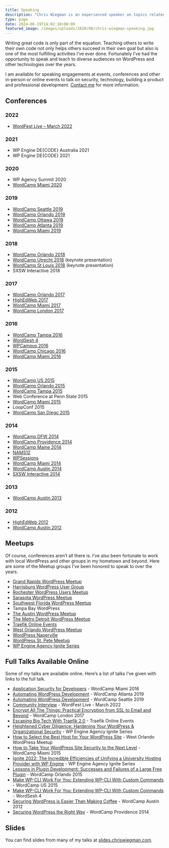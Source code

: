 ```yaml
---
title: Speaking
description: "Chris Wiegman is an experienced speaker on topics related to WordPress and general technology."
type: page
date: 2024-06-19T14:02:10+00:00
featured_image: /images/uploads/2020/08/chris-wiegman-speaking.jpg
---
```


Writing great code is only part of the equation. Teaching others to write their own code not only helps others succeed in their own goal but also is one of the most fulfilling activities I’ve ever done. Fortunately I’ve had the opportunity to speak and teach to diverse audiences on WordPress and other technologies over the years.

I am available for speaking engagements at events, conferences and other in-person or online events to talk on security, technology, building a product and professional development. [Contact me](mailto:contact@chriswiegman.com) for more information.

## Conferences

### 2022

*   [WordFest Live – March 2022](https://www.wordfest.live/2022/march/)

### 2021

*   WP Engine DE{CODE} Australia 2021
*   WP Engine DE{CODE} 2021

### 2020

*   WP Agency Summit 2020
*   [WordCamp Miami 2020](https://miami.wordcamp.org/2020/)

### 2019

*   [WordCamp Seattle 2019](https://seattle.wordcamp.org/2019/)
*   [WordCamp Orlando 2019](https://orlando.wordcamp.org/2019/)
*   [WordCamp Ottawa 2019](https://ottawa.wordcamp.org/2019/)
*   [WordCamp Atlanta 2019](https://atlanta.wordcamp.org/2019/)
*   [WordCamp Miami 2019](https://miami.wordcamp.org/2019/)

### 2018

*   [WordCamp Orlando 2018](https://orlando.wordcamp.org/2018/)
*   [WordCamp Utrecht 2018](https://utrecht.wordcamp.org/2018/) (keynote presentation)
*   [WordCamp St Louis 2018](https://stlouis.wordcamp.org/2018/) (keynote presentation)
*   SXSW Interactive 2018

### 2017

*   [WordCamp Orlando 2017](https://orlando.wordcamp.org/2017/)
*   [HighEdWeb 2017](https://2017.highedweb.org/)
*   [WordCamp Miami 2017](https://miami.wordcamp.org/2017/)
*   [WordCamp London 2017](https://london.wordcamp.org/2017/)

### 2016

*   [WordCamp Tampa 2016](https://tampa.wordcamp.org/2016/)
*   [WordSesh 4](https://wordsesh.com/)
*   [WPCampus 2016](https://2016.wpcampus.org/)
*   [WordCamp Chicago 2016](https://chicago.wordcamp.org/2016/)
*   [WordCamp Miami 2016](https://miami.wordcamp.org/2016/)

### 2015

*   [WordCamp US 2015](https://us.wordcamp.org/2015/)
*   [WordCamp Orlando 2015](https://orlando.wordcamp.org/2015/)
*   [WordCamp Tampa 2015](https://tampa.wordcamp.org/2015/)
*   Web Conference at Penn State 2015
*   [WordCamp Miami 2015](https://miami.wordcamp.org/2015/)
*   LoopConf 2015
*   [WordCamp San Diego 2015](https://sandiego.wordcamp.org/2015/)

### 2014

*   [WordCamp DFW 2014](https://dfw.wordcamp.org/2014/)
*   [WordCamp Providence 2014](https://providence.wordcamp.org/2014/)
*   [WordCamp Maine 2014](https://maine.wordcamp.org/2014/)
*   [NAMS12](https://nams122014.sched.com/)
*   [WPSessions](https://wpsessions.com/)
*   [WordCamp Miami 2014](https://miami.wordcamp.org/2014/)
*   [WordCamp Austin 2014](https://austin.wordcamp.org/2014/)
*   [SXSW Interactive 2014](https://schedule.sxsw.com/2014/)

### 2013

*   [WordCamp Austin 2013](https://austin.wordcamp.org/2013/)

### 2012

*   [HighEdWeb 2012](https://2012.highedweb.org/)
*   [WordCamp Austin 2012](https://austin.wordcamp.org/2012/)

## Meetups

Of course, conferences aren’t all there is. I’ve also been fortunate to work with local WordPress and other groups in my hometown and beyond. Here are some of the Meetup groups I’ve been honored to speak to over the years.

*   [Grand Rapids WordPress Meetup](https://www.meetup.com/wpgrandrapids/)
*   [Harrisburg WordPress User Group](https://www.meetup.com/Harrisburg-WordPress-User-Group/)
*   [Rochester WordPress Users Meetup](https://www.meetup.com/Rochester-WordPress-Users-Meetup/)
*   [Sarasota WordPress Meetup](https://www.meetup.com/SarasotaWordPress/)
*   [Southwest Florida WordPress Meetup](https://www.meetup.com/wordpress-swfl/)
*   Tampa Bay WordPress
*   [The Austin WordPress Meetup](https://www.meetup.com/austinwordpress/)
*   [The Metro Detroit WordPress Meetup](https://www.meetup.com/metro-detroit-wordpress-meetup/)
*   [Traefik Online Events](https://traefik.io/events/)
*   [West Orlando WordPress Meetup](https://www.meetup.com/West-Orlando-WordPress-Meetup/)
*   [WordPress Naperville](https://www.meetup.com/wordpress-naperville/)
*   [WordPress St. Pete Meetup](https://www.meetup.com/WordPress-St-Petersburg/)
*   [WP Engine Agency Ignite Series](https://events.wpengine.com/event/4559ec64-2273-4094-85fd-80ef05e9a796/websitePage:5bbe0ca6-fd0c-4e77-b99b-de21baff9062)

## Full Talks Available Online

Some of my talks are available online. Here’s a list of talks I’ve given with links to the full talk.

*   [Application Security for Developers](https://wordpress.tv/2016/04/29/chris-wiegman-application-security-for-wordpress-developers/) - WordCamp Miami 2016
*   [Automating WordPress Development](https://wordpress.tv/2019/06/25/chris-wiegman-automating-wordpress-development/) - WordCamp Atlanta 2019
*   [Automating WordPress Development](https://wordpress.tv/2019/06/25/chris-wiegman-automating-wordpress-development/) - WordCamp Seattle 2019
*   [Community Interview](https://www.wordfest.live/2022/march/sessions/community-interview-chris-wiegman/) - WordFest Live - March 2022
*   [Encrypt All The Things: Practical Encryption from SSL to Email and Beyond](https://wordpress.tv/2017/06/02/chris-wiegman-encrypt-all-the-things-practical-encryption-from-ssl-to-email-and-beyond/) - WordCamp London 2017
*   [Escaping Big Tech With Traefik 2.0](https://traefik.io/resources/escaping-big-tech-with-traefik2-wp-engine/) - Traefik Online Events
*   [Heightened Cyber Diligence: Hardening Your WordPress & Organizational Security](https://wpengine.com/resources/agency-ignite-harden-wordpress-security/) - WP Engine Agency Ignite Series
*   [How to Select the Best Host for Your WordPress Site](https://www.youtube.com/watch?v=MGDxKKx43KY) - West Orlando WordPress Meetup
*   [How to Take Your WordPress Site Security to the Next Level](https://wordpress.tv/2015/06/27/chris-wiegman-how-to-take-your-wordpress-site-security-to-the-next-level/) - WordCamp Miami 2015
*   [Ignite 2022: The Incredible Efficiencies of Unifying a University Hosting Provider with WP Engine](https://wpengine.com/resources/ignite-2022-unifying-a-university-hosting-provider-with-wp-engine/) - WP Engine Agency Ignite Series
*   [Lessons in Plugin Development: Successes and Failures of a Large Free Plugin](https://wordpress.tv/2016/01/14/chris-wiegman-lessons-in-plugin-development-successes-and-failures-of-a-large-free-plugin/) - WordCamp Orlando 2015
*   [Make WP-CLI Work For You: Extending WP-CLI With Custom Commands](https://wordpress.tv/2015/12/13/chris-wiegman-make-wp_cli-work-for-you-extending-wp_cli-with-custom-commands/) - WordCamp US 2015
*   [Make WP-CLI Work For You: Extending WP-CLI With Custom Commands](https://www.youtube.com/watch?v=GquN_lKyK8c&list=PLcgmN3XUPpiaMp7uiK8DUbGyAwcmoBn7S&index=22) - WordSesh 4
*   [Securing WordPress is Easier Than Making Coffee](https://wordpress.tv/2012/10/28/chris-wiegman-securing-wordpress-is-easier-than-making-coffee/) - WordCamp Austin 2012
*   [Securing WordPress the Right Way](https://wordpress.tv/2015/08/03/chris-wiegman-securing-wordpress-the-right-way/) - WordCamp Providence 2014

## Slides

You can find slides from many of my talks at [slides.chriswiegman.com](https://slides.chriswiegman.com/).